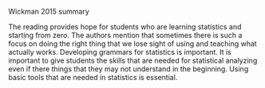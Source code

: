 Wickman 2015 summary 

The reading provides hope for students who are learning statistics and starting from zero. The authors mention that sometimes there is such a focus on doing the right thing that we lose sight of using and teaching what actually works. Developing grammars for statistics is important. It is important to give students the skills that are needed for statistical analyzing even if there things that they may not understand in the beginning. Using basic tools that are needed in statistics is essential.